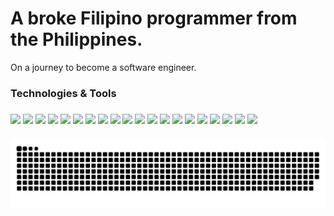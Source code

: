 <h1 align="left">A broke Filipino programmer from the Philippines.</h1>

<p align="left">On a journey to become a software engineer.</p>

<h3 align="left">Technologies & Tools</h3>

###

<div>
  <img src="https://img.shields.io/badge/CSS-%23eeeeee?logo=css&logoColor=black">
  <img src="https://img.shields.io/badge/JavaScript-%23eeeeee?logo=javascript&logoColor=black">
  <img src="https://img.shields.io/badge/HTML-%23eeeeee.svg?logo=html5&logoColor=black">
  <img src="https://img.shields.io/badge/Netlify-%23eeeeee.svg?logo=netlify&logoColor=black">
  <img src="https://img.shields.io/badge/Swagger-%23eeeeee?logo=insomnia&logoColor=black">
  <img src="https://custom-icon-badges.demolab.com/badge/Visual%20Studio%20Code-ffffff.svg?logo=visualstudio&logoColor=000000">
  <img src="https://custom-icon-badges.demolab.com/badge/C%23-%23eeeeee.svg?logo=csharp&logoColor=black">
  <img src="https://img.shields.io/badge/MS%20SQL%20Server-ffffff.svg?logo=microsoftsqlserver&logoColor=000000">
  <img src="https://custom-icon-badges.demolab.com/badge/Visual%20Studio-ffffff.svg?logo=visualstudio&logoColor=000000">
  <img src="https://img.shields.io/badge/Postman-%23eeeeee?logo=postman&logoColor=black">
  <img src="https://img.shields.io/badge/Figma-ffffff.svg?logo=figma&logoColor=000000">
  <img src="https://img.shields.io/badge/GitHub-ffffff.svg?logo=github&logoColor=000000">
  <img src="https://img.shields.io/badge/ASP.NET-ffffff.svg?logo=dotnet&logoColor=000000">
  <img src="https://img.shields.io/badge/Bootstrap-ffffff.svg?logo=bootstrap&logoColor=000000">
  <img src="https://img.shields.io/badge/Git-ffffff.svg?logo=git&logoColor=000000">
  <img src="https://img.shields.io/badge/Winforms-ffffff.svg?logo=dotnet&logoColor=000000">
  <img src="https://img.shields.io/badge/NuGet-ffffff.svg?logo=nuget&logoColor=000000">
  <img src="https://img.shields.io/badge/Canva-ffffff.svg?logo=canva&logoColor=000000">
  <img src="https://img.shields.io/badge/EF%20Core-ffffff.svg?logo=dotnet&logoColor=000000">
  <img src="https://img.shields.io/badge/MySQL-ffffff.svg?logo=mysql&logoColor=000000">
</div>

###

<picture>
  <source media="(prefers-color-scheme: dark)" srcset="https://raw.githubusercontent.com/Austine0829/Austine0829/output/github-snake-dark.svg" />
  <source media="(prefers-color-scheme: light)" srcset="https://raw.githubusercontent.com/Austine0829/Austine0829/output/github-snake.svg" />
  <img alt="github-snake" src="https://raw.githubusercontent.com/Austine0829/Austine0829/output/github-snake.svg" />
</picture>

###

